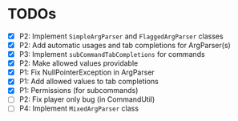 # TODOs

- [x] P2: Implement `SimpleArgParser` and `FlaggedArgParser` classes
- [x] P2: Add automatic usages and tab completions for ArgParser(s)
- [x] P3: Implement `subCommandTabCompletions` for commands
- [x] P2: Make allowed values providable
- [x] P1: Fix NullPointerException in ArgParser
- [x] P1: Add allowed values to tab completions
- [x] P1: Permissions (for subcommands)
- [ ] P2: Fix player only bug (in CommandUtil)
- [ ] P4: Implement `MixedArgParser` class
